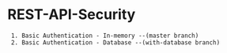 # REST-API-Security
```
 1. Basic Authentication - In-memory --(master branch)
 2. Basic Authentication - Database --(with-database branch)
```
